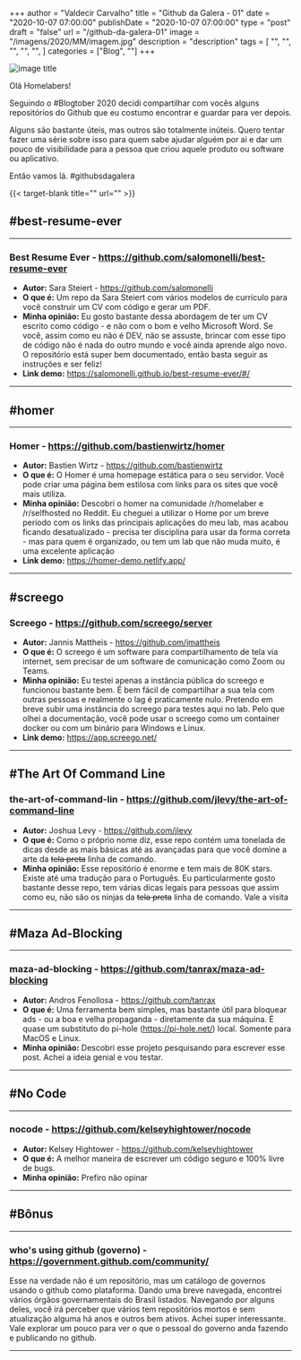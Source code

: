 +++
author = "Valdecir Carvalho"
title = "Github da Galera - 01"
date = "2020-10-07 07:00:00"
publishDate = "2020-10-07 07:00:00"
type = "post"
draft = "false"
url = "/github-da-galera-01"
image = "/imagens/2020/MM/imagem.jpg"
description = "description"
tags = [
    "",
    "",
    "",
	"",
    "",
]
categories = ["Blog", ""]
+++

![image title](/imagens/2020/MM/imagem.jpg)

Olá Homelabers!

Seguindo o #Blogtober 2020 decidi compartilhar com vocês alguns repositórios do Github que eu costumo encontrar e guardar para ver depois.

Alguns são bastante úteis, mas outros são totalmente inúteis. Quero tentar fazer uma série sobre isso para quem sabe ajudar alguém por ai e dar um pouco de visibilidade para a pessoa que criou aquele produto ou software ou aplicativo. 

Então vamos lá. #githubsdagalera

{{< target-blank title="" url="" >}}

## #best-resume-ever
----
### Best Resume Ever - https://github.com/salomonelli/best-resume-ever

+ **Autor:** Sara Steiert - https://github.com/salomonelli
+ **O que é:** Um repo da Sara Steiert com vários modelos de currículo para você construir um CV com código e gerar um PDF. 
+ **Minha opinião:** Eu gosto bastante dessa abordagem de ter um CV escrito como código - e não com o bom e velho Microsoft Word. Se você, assim como eu não é DEV, não se assuste, brincar com esse tipo de código não é nada do outro mundo e você ainda aprende algo novo. O repositório está super bem documentado, então basta seguir as instruções e ser feliz!
+ **Link demo:** https://salomonelli.github.io/best-resume-ever/#/

----

## #homer

----

### Homer - https://github.com/bastienwirtz/homer

+ **Autor:** Bastien Wirtz - https://github.com/bastienwirtz
+ **O que é:** O Homer é uma homepage estática para o seu servidor. Você pode criar uma página bem estilosa com links para os sites que você mais utiliza. 
+ **Minha opinião:** Descobri o homer na comunidade /r/homelaber e /r/selfhosted no Reddit. Eu cheguei a utilizar o Home por um breve período com os links das principais aplicações do meu lab, mas acabou ficando desatualizado - precisa ter disciplina para usar da forma correta - mas para quem é organizado, ou tem um lab que não muda muito, é uma excelente aplicação
+ **Link demo:** https://homer-demo.netlify.app/

----

## #screego

### Screego - https://github.com/screego/server

+ **Autor:** Jannis Mattheis - https://github.com/jmattheis
+ **O que é:** O screego é um software para compartilhamento de tela via internet, sem precisar de um software de comunicação como Zoom ou Teams. 
+ **Minha opinião:** Eu testei apenas a instância pública do screego e funcionou bastante bem. É bem fácil de compartilhar a sua tela com outras pessoas e realmente o lag é praticamente nulo. Pretendo em breve subir uma instância do screego para testes aqui no lab. Pelo que olhei a documentação, você pode usar o screego como um container docker ou com um binário para Windows e Linux.
+ **Link demo:** https://app.screego.net/

----

## #The Art Of Command Line

### the-art-of-command-lin - https://github.com/jlevy/the-art-of-command-line

+ **Autor:** Joshua Levy - https://github.com/jlevy
+ **O que é:** Como o próprio nome diz, esse repo contém uma tonelada de dicas desde as mais básicas até as avançadas para que você domine a arte da ~~tela preta~~ linha de comando.
+ **Minha opinião:** Esse repositório é enorme e tem mais de 80K stars. Existe até uma tradução para o Português. Eu particularmente gosto bastante desse repo, tem várias dicas legais para pessoas que assim como eu, não são os ninjas da ~~tela preta~~ linha de comando. Vale a visita

----

## #Maza Ad-Blocking
----

### maza-ad-blocking - https://github.com/tanrax/maza-ad-blocking

+ **Autor:**  Andros Fenollosa - https://github.com/tanrax
+ **O que é:** Uma ferramenta bem simples, mas bastante útil para bloquear ads - ou a boa e velha propaganda - diretamente da sua máquina. É quase um substituto do pi-hole (https://pi-hole.net/) local. Somente para MacOS e Linux.
+ **Minha opinião:** Descobri esse projeto pesquisando para escrever esse post. Achei a ideia genial e vou testar.

----

## #No Code
----

### nocode - https://github.com/kelseyhightower/nocode

+ **Autor:**  Kelsey Hightower - https://github.com/kelseyhightower
+ **O que é:** A melhor maneira de escrever um código seguro e 100% livre de bugs. 
+ **Minha opinião:** Prefiro não opinar

----

## #Bônus

----

### who's using github (governo) - https://government.github.com/community/

Esse na verdade não é um repositório, mas um catálogo de governos usando o github como plataforma. Dando uma breve navegada, encontrei vários órgãos governamentais do Brasil listados. Navegando por alguns deles, você irá perceber que vários tem repositórios mortos e sem atualização alguma há anos e outros bem ativos. Achei super interessante. Vale explorar um pouco para ver o que o pessoal do governo anda fazendo e publicando no github.


----

 